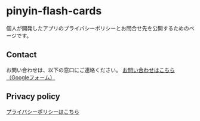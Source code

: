 # pinyin-flash-cards
個人が開発したアプリのプライバシーポリシーとお問合せ先を公開するためのページです。

## Contact
お問い合わせは、以下の窓口にご連絡ください。
[お問い合わせはこちら（Googleフォーム）](https://forms.gle/Z8P3XiRhkorwVno27)

## Privacy policy
[プライバシーポリシーはこちら](https://iwaoyuiko.github.io/pinyin-flash-cards/privacy-policy.html)
